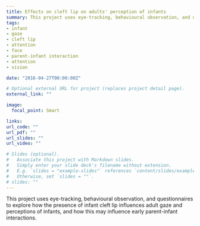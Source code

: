 ```yaml
---
title: Effects on cleft lip on adults' perception of infants
summary: This project uses eye-tracking, behavioural observation, and questionnaires to explore how the presence of infant cleft lip influences adult gaze and perceptions of infants, and how this may influence early parent-infant interactions.
tags:
- infant
- gaze
- cleft lip
- attention
- face
- parent-infant interaction
- attention
- vision

date: "2016-04-27T00:00:00Z"

# Optional external URL for project (replaces project detail page).
external_link: ""

image:
  focal_point: Smart

links:
url_code: ""
url_pdf: ""
url_slides: ""
url_video: ""

# Slides (optional).
#   Associate this project with Markdown slides.
#   Simply enter your slide deck's filename without extension.
#   E.g. `slides = "example-slides"` references `content/slides/example-slides.md`.
#   Otherwise, set `slides = ""`.
# slides: ""
---
```


This project uses eye-tracking, behavioural observation, and questionnaires to explore how the presence of infant cleft lip influences adult gaze and perceptions of infants, and how this may influence early parent-infant interactions.

